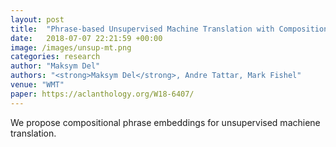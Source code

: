 ```yaml
---
layout: post
title:  "Phrase-based Unsupervised Machine Translation with Compositional Phrase Embeddings"
date:   2018-07-07 22:21:59 +00:00
image: /images/unsup-mt.png
categories: research
author: "Maksym Del" 
authors: "<strong>Maksym Del</strong>, Andre Tattar, Mark Fishel"
venue: "WMT"
paper: https://aclanthology.org/W18-6407/
---
```

We propose compositional phrase embeddings for unsupervised machiene translation. 